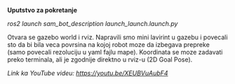 **Uputstvo za pokretanje**

_ros2 launch sam_bot_description launch_launch.launch.py_

Otvara se gazebo world i rviz. Napravili smo mini lavirint u gazebu i povecali sto da bi bila veca povrsina na kojoj robot moze da izbegava prepreke (samo povecali rezoluciju u yaml fajlu mape). 
Koordinata se moze zadavati preko terminala, ali je zgodnije direktno u rviz-u (2D Goal Pose).




_Link ka YouTube videu:_ _https://youtu.be/XEUBVuAubF4_

